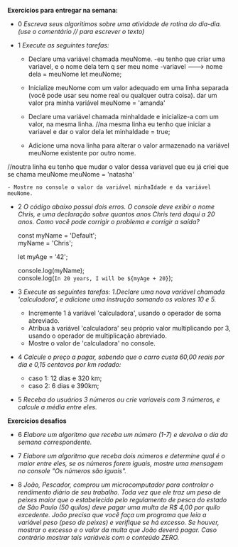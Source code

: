 **Exercícios para entregar na semana:** 

- 0 *Escreva seus algoritimos sobre uma atividade de rotina do dia-dia. (use o comentário // para escrever o texto)*

- 1 *Execute as seguintes tarefas:*
    - Declare uma variável chamada meuNome.
-eu tenho que criar uma variavel, e o nome dela tem q ser meu nome
-variavel ---> nome dela = meuNome 
let meuNome;


    - Inicialize meuNome com um valor adequado em uma linha separada (você pode usar seu nome real ou qualquer outra coisa).
dar um valor pra minha variável
meuNome = 'amanda'

    - Declare uma variável chamada minhaIdade e inicialize-a com um valor, na mesma linha.
//na mesma linha eu tenho que iniciar a variavel e dar o valor dela
let minhaIdade = true;

    - Adicione uma nova linha para alterar o valor armazenado na variável meuNome existente por outro nome.

//noutra linha eu tenho que mudar o valor dessa variavel que eu já criei que se chama meuNome
meuNome = 'natasha'

    - Mostre no console o valor da variável minhaIdade e da variável meuNome.


- 2 *O código abaixo possui dois erros. O console deve exibir o nome Chris, e uma declaração sobre quantos anos Chris terá daqui a 20 anos. Como você pode corrigir o problema e corrigir a saída?*

     const myName = 'Default';    
     myName = 'Chris';

     let myAge = '42';

     console.log(myName);    
     console.log(`In 20 years, I will be ${myAge + 20}`);

- 3 *Execute as seguintes tarefas: 1.Declare uma nova variável chamada 'calculadora', e adicione uma instrução somando os valores 10 e 5.*
    - Incremente 1 à variável 'calculadora', usando o operador de soma abreviado.
    - Atribua à variável 'calculadora' seu próprio valor multiplicando por 3, usando o operador de multiplicação abreviado.
    - Mostre o valor de 'calculadora' no console.


- 4 *Calcule o preço a pagar, sabendo que o carro custa 60,00 reais por dia e 0,15 centavos por km rodado:*
    - caso 1: 12 dias e 320 km; 
    - caso 2: 6 dias e 390km; 

- 5 *Receba do usuários 3 números ou crie variaveis com 3 números, e calcule a média entre eles.*


**Exercícios desafios**
- 6 *Elabore um algoritmo que receba um número (1-7) e devolva o dia da semana correspondente.*

- 7 *Elabore um algoritmo que receba dois números e determine qual é o maior entre eles, se os números forem iguais, mostre uma mensagem no console "Os números são iguais".*

- 8 *João, Pescador, comprou um microcomputador para controlar o rendimento diário de seu trabalho. Toda vez que ele traz um peso de peixes maior que o estabelecido pelo regulamento de pesca do estado de São Paulo (50 quilos) deve pagar uma multa de R$ 4,00 por quilo excedente. João precisa que você faça um programa que leia a variável peso (peso de peixes) e verifique se há excesso. Se houver, mostrar o excesso e o valor da multa que João deverá pagar. Caso contrário mostrar tais variáveis com o conteúdo ZERO.*

